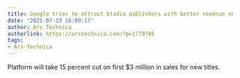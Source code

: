 ```yaml
---
title: Google tries to attract Stadia publishers with better revenue sharing
date: "2021-07-13 16:00:17"
author: Ars Technica
authorlink: https://arstechnica.com/?p=1779785
tags:
- Ars-Technica
---
```

Platform will take 15 percent cut on first $3 million in sales for new titles.
